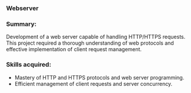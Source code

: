 ### Webserver
### Summary:
Development of a web server capable of handling HTTP/HTTPS requests. This project required a thorough understanding of web protocols and effective implementation of client request management.
### Skills acquired:
* Mastery of HTTP and HTTPS protocols and web server programming.
* Efficient management of client requests and server concurrency.
